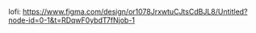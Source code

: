 lofi: https://www.figma.com/design/or1078JrxwtuCJtsCdBJL8/Untitled?node-id=0-1&t=RDqwF0ybdT7fNjob-1
